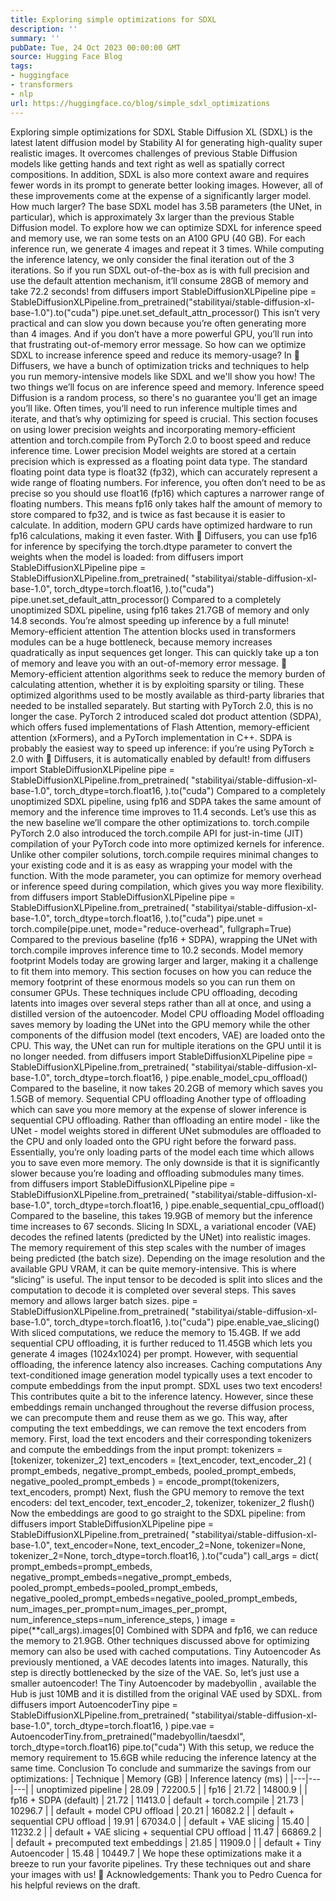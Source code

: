 ```yaml
---
title: Exploring simple optimizations for SDXL
description: ''
summary: ''
pubDate: Tue, 24 Oct 2023 00:00:00 GMT
source: Hugging Face Blog
tags:
- huggingface
- transformers
- nlp
url: https://huggingface.co/blog/simple_sdxl_optimizations
---
```


Exploring simple optimizations for SDXL
Stable Diffusion XL (SDXL) is the latest latent diffusion model by Stability AI for generating high-quality super realistic images. It overcomes challenges of previous Stable Diffusion models like getting hands and text right as well as spatially correct compositions. In addition, SDXL is also more context aware and requires fewer words in its prompt to generate better looking images.
However, all of these improvements come at the expense of a significantly larger model. How much larger? The base SDXL model has 3.5B parameters (the UNet, in particular), which is approximately 3x larger than the previous Stable Diffusion model.
To explore how we can optimize SDXL for inference speed and memory use, we ran some tests on an A100 GPU (40 GB). For each inference run, we generate 4 images and repeat it 3 times. While computing the inference latency, we only consider the final iteration out of the 3 iterations.
So if you run SDXL out-of-the-box as is with full precision and use the default attention mechanism, it’ll consume 28GB of memory and take 72.2 seconds!
from diffusers import StableDiffusionXLPipeline
pipe = StableDiffusionXLPipeline.from_pretrained("stabilityai/stable-diffusion-xl-base-1.0").to("cuda")
pipe.unet.set_default_attn_processor()
This isn’t very practical and can slow you down because you’re often generating more than 4 images. And if you don’t have a more powerful GPU, you’ll run into that frustrating out-of-memory error message. So how can we optimize SDXL to increase inference speed and reduce its memory-usage?
In 🤗 Diffusers, we have a bunch of optimization tricks and techniques to help you run memory-intensive models like SDXL and we'll show you how! The two things we’ll focus on are inference speed and memory.
Inference speed
Diffusion is a random process, so there's no guarantee you'll get an image you’ll like. Often times, you’ll need to run inference multiple times and iterate, and that’s why optimizing for speed is crucial. This section focuses on using lower precision weights and incorporating memory-efficient attention and torch.compile
from PyTorch 2.0 to boost speed and reduce inference time.
Lower precision
Model weights are stored at a certain precision which is expressed as a floating point data type. The standard floating point data type is float32 (fp32), which can accurately represent a wide range of floating numbers. For inference, you often don’t need to be as precise so you should use float16 (fp16) which captures a narrower range of floating numbers. This means fp16 only takes half the amount of memory to store compared to fp32, and is twice as fast because it is easier to calculate. In addition, modern GPU cards have optimized hardware to run fp16 calculations, making it even faster.
With 🤗 Diffusers, you can use fp16 for inference by specifying the torch.dtype
parameter to convert the weights when the model is loaded:
from diffusers import StableDiffusionXLPipeline
pipe = StableDiffusionXLPipeline.from_pretrained(
"stabilityai/stable-diffusion-xl-base-1.0",
torch_dtype=torch.float16,
).to("cuda")
pipe.unet.set_default_attn_processor()
Compared to a completely unoptimized SDXL pipeline, using fp16 takes 21.7GB of memory and only 14.8 seconds. You’re almost speeding up inference by a full minute!
Memory-efficient attention
The attention blocks used in transformers modules can be a huge bottleneck, because memory increases quadratically as input sequences get longer. This can quickly take up a ton of memory and leave you with an out-of-memory error message. 😬
Memory-efficient attention algorithms seek to reduce the memory burden of calculating attention, whether it is by exploiting sparsity or tiling. These optimized algorithms used to be mostly available as third-party libraries that needed to be installed separately. But starting with PyTorch 2.0, this is no longer the case. PyTorch 2 introduced scaled dot product attention (SDPA), which offers fused implementations of Flash Attention, memory-efficient attention (xFormers), and a PyTorch implementation in C++. SDPA is probably the easiest way to speed up inference: if you’re using PyTorch ≥ 2.0 with 🤗 Diffusers, it is automatically enabled by default!
from diffusers import StableDiffusionXLPipeline
pipe = StableDiffusionXLPipeline.from_pretrained(
"stabilityai/stable-diffusion-xl-base-1.0",
torch_dtype=torch.float16,
).to("cuda")
Compared to a completely unoptimized SDXL pipeline, using fp16 and SDPA takes the same amount of memory and the inference time improves to 11.4 seconds. Let’s use this as the new baseline we’ll compare the other optimizations to.
torch.compile
PyTorch 2.0 also introduced the torch.compile
API for just-in-time (JIT) compilation of your PyTorch code into more optimized kernels for inference. Unlike other compiler solutions, torch.compile
requires minimal changes to your existing code and it is as easy as wrapping your model with the function.
With the mode
parameter, you can optimize for memory overhead or inference speed during compilation, which gives you way more flexibility.
from diffusers import StableDiffusionXLPipeline
pipe = StableDiffusionXLPipeline.from_pretrained(
"stabilityai/stable-diffusion-xl-base-1.0",
torch_dtype=torch.float16,
).to("cuda")
pipe.unet = torch.compile(pipe.unet, mode="reduce-overhead", fullgraph=True)
Compared to the previous baseline (fp16 + SDPA), wrapping the UNet with torch.compile
improves inference time to 10.2 seconds.
Model memory footprint
Models today are growing larger and larger, making it a challenge to fit them into memory. This section focuses on how you can reduce the memory footprint of these enormous models so you can run them on consumer GPUs. These techniques include CPU offloading, decoding latents into images over several steps rather than all at once, and using a distilled version of the autoencoder.
Model CPU offloading
Model offloading saves memory by loading the UNet into the GPU memory while the other components of the diffusion model (text encoders, VAE) are loaded onto the CPU. This way, the UNet can run for multiple iterations on the GPU until it is no longer needed.
from diffusers import StableDiffusionXLPipeline
pipe = StableDiffusionXLPipeline.from_pretrained(
"stabilityai/stable-diffusion-xl-base-1.0",
torch_dtype=torch.float16,
)
pipe.enable_model_cpu_offload()
Compared to the baseline, it now takes 20.2GB of memory which saves you 1.5GB of memory.
Sequential CPU offloading
Another type of offloading which can save you more memory at the expense of slower inference is sequential CPU offloading. Rather than offloading an entire model - like the UNet - model weights stored in different UNet submodules are offloaded to the CPU and only loaded onto the GPU right before the forward pass. Essentially, you’re only loading parts of the model each time which allows you to save even more memory. The only downside is that it is significantly slower because you’re loading and offloading submodules many times.
from diffusers import StableDiffusionXLPipeline
pipe = StableDiffusionXLPipeline.from_pretrained(
"stabilityai/stable-diffusion-xl-base-1.0",
torch_dtype=torch.float16,
)
pipe.enable_sequential_cpu_offload()
Compared to the baseline, this takes 19.9GB of memory but the inference time increases to 67 seconds.
Slicing
In SDXL, a variational encoder (VAE) decodes the refined latents (predicted by the UNet) into realistic images. The memory requirement of this step scales with the number of images being predicted (the batch size). Depending on the image resolution and the available GPU VRAM, it can be quite memory-intensive.
This is where “slicing” is useful. The input tensor to be decoded is split into slices and the computation to decode it is completed over several steps. This saves memory and allows larger batch sizes.
pipe = StableDiffusionXLPipeline.from_pretrained(
"stabilityai/stable-diffusion-xl-base-1.0",
torch_dtype=torch.float16,
).to("cuda")
pipe.enable_vae_slicing()
With sliced computations, we reduce the memory to 15.4GB. If we add sequential CPU offloading, it is further reduced to 11.45GB which lets you generate 4 images (1024x1024) per prompt. However, with sequential offloading, the inference latency also increases.
Caching computations
Any text-conditioned image generation model typically uses a text encoder to compute embeddings from the input prompt. SDXL uses two text encoders! This contributes quite a bit to the inference latency. However, since these embeddings remain unchanged throughout the reverse diffusion process, we can precompute them and reuse them as we go. This way, after computing the text embeddings, we can remove the text encoders from memory.
First, load the text encoders and their corresponding tokenizers and compute the embeddings from the input prompt:
tokenizers = [tokenizer, tokenizer_2]
text_encoders = [text_encoder, text_encoder_2]
(
prompt_embeds,
negative_prompt_embeds,
pooled_prompt_embeds,
negative_pooled_prompt_embeds
) = encode_prompt(tokenizers, text_encoders, prompt)
Next, flush the GPU memory to remove the text encoders:
del text_encoder, text_encoder_2, tokenizer, tokenizer_2
flush()
Now the embeddings are good to go straight to the SDXL pipeline:
from diffusers import StableDiffusionXLPipeline
pipe = StableDiffusionXLPipeline.from_pretrained(
"stabilityai/stable-diffusion-xl-base-1.0",
text_encoder=None,
text_encoder_2=None,
tokenizer=None,
tokenizer_2=None,
torch_dtype=torch.float16,
).to("cuda")
call_args = dict(
prompt_embeds=prompt_embeds,
negative_prompt_embeds=negative_prompt_embeds,
pooled_prompt_embeds=pooled_prompt_embeds,
negative_pooled_prompt_embeds=negative_pooled_prompt_embeds,
num_images_per_prompt=num_images_per_prompt,
num_inference_steps=num_inference_steps,
)
image = pipe(**call_args).images[0]
Combined with SDPA and fp16, we can reduce the memory to 21.9GB. Other techniques discussed above for optimizing memory can also be used with cached computations.
Tiny Autoencoder
As previously mentioned, a VAE decodes latents into images. Naturally, this step is directly bottlenecked by the size of the VAE. So, let’s just use a smaller autoencoder! The Tiny Autoencoder by madebyollin
, available the Hub is just 10MB and it is distilled from the original VAE used by SDXL.
from diffusers import AutoencoderTiny
pipe = StableDiffusionXLPipeline.from_pretrained(
"stabilityai/stable-diffusion-xl-base-1.0",
torch_dtype=torch.float16,
)
pipe.vae = AutoencoderTiny.from_pretrained("madebyollin/taesdxl", torch_dtype=torch.float16)
pipe.to("cuda")
With this setup, we reduce the memory requirement to 15.6GB while reducing the inference latency at the same time.
Conclusion
To conclude and summarize the savings from our optimizations:
| Technique | Memory (GB) | Inference latency (ms) |
|---|---|---|
| unoptimized pipeline | 28.09 | 72200.5 |
| fp16 | 21.72 | 14800.9 |
| fp16 + SDPA (default) | 21.72 | 11413.0 |
default + torch.compile |
21.73 | 10296.7 |
| default + model CPU offload | 20.21 | 16082.2 |
| default + sequential CPU offload | 19.91 | 67034.0 |
| default + VAE slicing | 15.40 | 11232.2 |
| default + VAE slicing + sequential CPU offload | 11.47 | 66869.2 |
| default + precomputed text embeddings | 21.85 | 11909.0 |
| default + Tiny Autoencoder | 15.48 | 10449.7 |
We hope these optimizations make it a breeze to run your favorite pipelines. Try these techniques out and share your images with us! 🤗
Acknowledgements: Thank you to Pedro Cuenca for his helpful reviews on the draft.